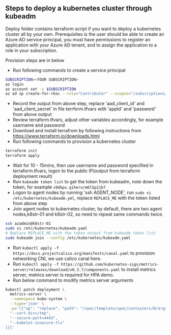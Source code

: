 ## Steps to deploy a kubernetes cluster through kubeadm

Deploy folder contains terraform script if you want to deploy a kubernetes cluster all by your own. Prerequisites is the user should be able to create an Azure AD service principal, you must have permissions to register an application with your Azure AD tenant, and to assign the application to a role in your subscription.

Provision steps are in below
- Run following commands to create a service principal
```sh
SUBSCRIPTION=<YOUR SUBSCRIPTION>
az login
az account set -s $SUBSCRIPTION
az ad sp create-for-rbac --role="Contributor" --scopes="/subscriptions/$SUBSCRIPTION"
```
- Record the output from above step, replace 'aad_client_id' and 'aad_client_secret' in file terrform.tfvars with 'appId' and 'password' from above output
- Review terraform.tfvars, adjust other variables accordingly, for example username and password
- Download and install terrafrom by following instructions from https://www.terraform.io/downloads.html
- Run following commands to provision a kubernetes cluster
```sh
terraform init
terraform apply
```
- Wait for 10 - 15mins, then use username and password specified in terraform.tfvars, logon to the public IP(output from terraform deployment result)
- Run `kubeadm token list` to get the token from kubeadm, note down the token, for example `v9dkpx.qiherurm6l5p21b7`
- Logon to agent nodes by running 'ssh AGENT_NODE', run `sudo vi /etc/kubernetes/kubeadm.yml`, replace `REPLACE_ME` with the token listed from above step
- Join agent nodes to kubernetes cluster, by default, there are two agent nodes,k8str-01 and k8str-02, so need to repeat same commands twice.
```sh
ssh azadmin@k8str-01
sudo vi /etc/kubernetes/kubeadm.yaml
# Replace REPLACE_ME with the token output from kubeadm token list
sudo kubeadm join --config /etc/kubernetes/kubeadm.yaml
```
- Run `kubectl apply -f https://docs.projectcalico.org/manifests/canal.yaml` to provision networking CNI, we use calico canal here.
- Run `kubectl apply -f https://github.com/kubernetes-sigs/metrics-server/releases/download/v0.3.7/components.yaml` to install metrics server, metrics server is required for HPA demo.
- Run below command to modify metrics server arguments
```sh
kubectl patch deployment \
  metrics-server \
  --namespace kube-system \
  --type='json' \
  -p='[{"op": "replace", "path": "/spec/template/spec/containers/0/args", "value": [
  "--cert-dir=/tmp",
  "--secure-port=4443",
  "--kubelet-insecure-tls"
]}]'
```

